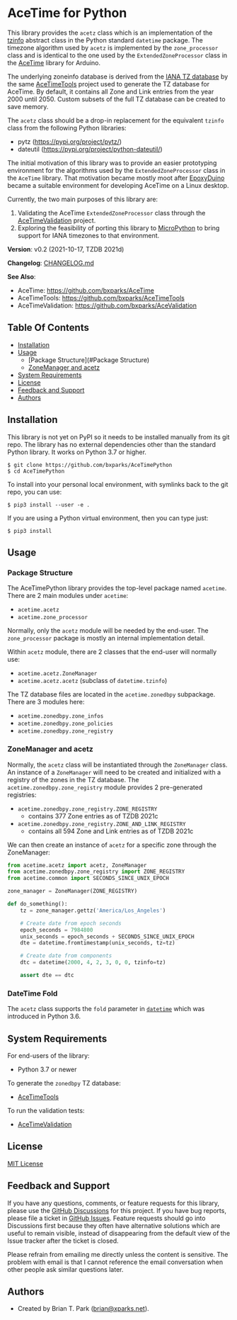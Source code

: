 # AceTime for Python

This library provides the `acetz` class which is an implementation of the
[tzinfo](https://docs.python.org/3/library/datetime.html#tzinfo-objects)
abstract class in the Python standard `datetime` package. The timezone algorithm
used by `acetz` is implemented by the `zone_processor` class and is identical to
the one used by the `ExtendedZoneProcessor` class in the
[AceTime](https://github.com/bxparks/AceTime) library for Arduino.

The underlying zoneinfo database is derived from the [IANA TZ
database](https://www.iana.org/time-zones) by the same
[AceTimeTools](https://github.com/bxparks/AceTimeTools) project  used to
generate the TZ database for AceTime. By default, it contains all Zone and Link
entries from the year 2000 until 2050. Custom subsets of the full TZ database
can be created to save memory.

The `acetz` class should be a drop-in replacement for the equivalent `tzinfo`
class from the following Python libraries:

* pytz (https://pypi.org/project/pytz/)
* dateutil (https://pypi.org/project/python-dateutil/)

The initial motivation of this library was to provide an easier prototyping
environment for the algorithms used by the `ExtendedZoneProcessor` class in the
`AceTime` library. That motivation became mostly moot after
[EpoxyDuino](https://github.com/bxparks/EpoxyDuino) became a suitable
environment for developing AceTime on a Linux desktop.

Currently, the two main purposes of this library are:

1) Validating the AceTime `ExtendedZoneProcessor` class through the
   [AceTimeValidation](https://github.com/bxparks/AceTimeValidation) project.
2) Exploring the feasibility of porting this library to
   [MicroPython](https://micropython.org/) to bring
   support for IANA timezones to that environment.

**Version**: v0.2 (2021-10-17, TZDB 2021d)

**Changelog**: [CHANGELOG.md](CHANGELOG.md)

**See Also**:
* AceTime: https://github.com/bxparks/AceTime
* AceTimeTools: https://github.com/bxparks/AceTimeTools
* AceTimeValidation: https://github.com/bxparks/AceValidation

## Table Of Contents

* [Installation](#Installation)
* [Usage](#Usage)
    * [Package Structure](#Package Structure)
    * [ZoneManager and acetz](#ZoneManagerAndAcetz)
* [System Requirements](#SystemRequirements)
* [License](#License)
* [Feedback and Support](#FeedbackAndSupport)
* [Authors](#Authors)

<a name="Installation"></a>
## Installation

This library is not yet on PyPI so it needs to be installed manually from its
git repo. The library has no external dependencies other than the standard
Python library. It works on Python 3.7 or higher.

```
$ git clone https://github.com/bxparks/AceTimePython
$ cd AceTimePython
```

To install into your personal local environment, with symlinks back to the git
repo, you can use:

```
$ pip3 install --user -e .
```

If you are using a Python virtual environment, then you can type just:

```
$ pip3 install
```

<a name="Usage"></a>
## Usage

<a name="PackageStructure"></a>
### Package Structure

The AceTimePython library provides the top-level package named `acetime`. There
are 2 main modules under `acetime`:

* `acetime.acetz`
* `acetime.zone_processor`

Normally, only the `acetz` module will be needed by the end-user. The
`zone_processor` package is mostly an internal implementation detail.

Within `acetz` module, there are 2 classes that the end-user will normally use:

* `acetime.acetz.ZoneManager`
* `acetime.acetz.acetz` (subclass of `datetime.tzinfo`)

The TZ database files are located in the `acetime.zonedbpy` subpackage. There
are 3 modules here:

* `acetime.zonedbpy.zone_infos`
* `acetime.zonedbpy.zone_policies`
* `acetime.zonedbpy.zone_registry`

<a name="ZoneManagerAndAcetz"></a>
### ZoneManager and acetz

Normally, the `acetz` class will be instantiated through the `ZoneManager`
class. An instance of a `ZoneManager` will need to be created and initialized
with a registry of the zones in the TZ database. The
`acetime.zonedbpy.zone_registry` module provides 2 pre-generated registries:

* `acetime.zonedbpy.zone_registry.ZONE_REGISTRY`
    * contains 377 Zone entries as of TZDB 2021c
* `acetime.zonedbpy.zone_registry.ZONE_AND_LINK_REGISTRY`
    * contains all 594 Zone and Link entries as of TZDB 2021c

We can then create an instance of `acetz` for a specific zone through the
ZoneManager:

```Python
from acetime.acetz import acetz, ZoneManager
from acetime.zonedbpy.zone_registry import ZONE_REGISTRY
from acetime.common import SECONDS_SINCE_UNIX_EPOCH

zone_manager = ZoneManager(ZONE_REGISTRY)

def do_something():
    tz = zone_manager.gettz('America/Los_Angeles')

    # Create date from epoch seconds
    epoch_seconds = 7984800
    unix_seconds = epoch_seconds + SECONDS_SINCE_UNIX_EPOCH
    dte = datetime.fromtimestamp(unix_seconds, tz=tz)

    # Create date from components
    dtc = datetime(2000, 4, 2, 3, 0, 0, tzinfo=tz)

    assert dte == dtc
```

<a name="DateTimeFold"></a>
### DateTime Fold

The `acetz` class supports the `fold` parameter in
[`datetime`](https://docs.python.org/3/library/datetime.html#datetime-objects)
which was introduced in Python 3.6.

<a name="SystemRequirements"></a>
## System Requirements

For end-users of the library:

* Python 3.7 or newer

To generate the `zonedbpy` TZ database:

* [AceTimeTools](https://github.com/bxparks/AceTimeTools)

To run the validation tests:

* [AceTimeValidation](https://github.com/bxparks/AceTimeValidation)

<a name="License"></a>
## License

[MIT License](https://opensource.org/licenses/MIT)

<a name="FeedbackAndSupport"></a>
## Feedback and Support

If you have any questions, comments, or feature requests for this library,
please use the [GitHub
Discussions](https://github.com/bxparks/AceTimePython/discussions) for this
project. If you have bug reports, please file a ticket in [GitHub
Issues](https://github.com/bxparks/AceTimePython/issues). Feature requests
should go into Discussions first because they often have alternative solutions
which are useful to remain visible, instead of disappearing from the default
view of the Issue tracker after the ticket is closed.

Please refrain from emailing me directly unless the content is sensitive. The
problem with email is that I cannot reference the email conversation when other
people ask similar questions later.

<a name="Authors"></a>
## Authors

* Created by Brian T. Park (brian@xparks.net).
